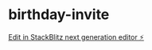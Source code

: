 # birthday-invite

[Edit in StackBlitz next generation editor ⚡️](https://stackblitz.com/~/github.com/suyashrooongta/birthday-invite)
